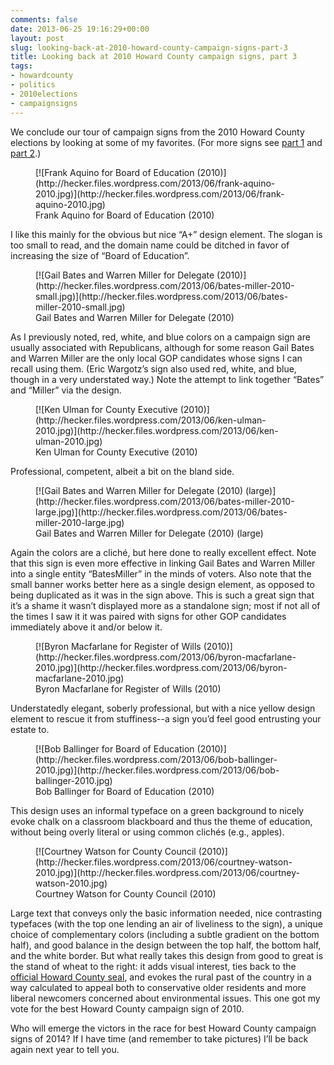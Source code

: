 ```yaml
---
comments: false
date: 2013-06-25 19:16:29+00:00
layout: post
slug: looking-back-at-2010-howard-county-campaign-signs-part-3
title: Looking back at 2010 Howard County campaign signs, part 3
tags:
- howardcounty
- politics
- 2010elections
- campaignsigns
---
```


We conclude our tour of campaign signs from the 2010 Howard County elections by looking at some of my favorites. (For more signs see [part 1](/2013/06/23/looking-back-at-2010-howard-county-campaign-signs-part-1/) and [part 2](/2013/06/24/looking-back-at-2010-howard-county-campaign-signs-part-2/).)

<figure markdown="1">
[![Frank Aquino for Board of Education (2010)](http://hecker.files.wordpress.com/2013/06/frank-aquino-2010.jpg)](http://hecker.files.wordpress.com/2013/06/frank-aquino-2010.jpg)
<figcaption>Frank Aquino for Board of Education (2010)</figcaption>
</figure>



I like this mainly for the obvious but nice “A+” design element. The slogan is too small to read, and the domain name could be ditched in favor of increasing the size of “Board of Education”.

<figure markdown="1">
[![Gail Bates and Warren Miller for Delegate (2010)](http://hecker.files.wordpress.com/2013/06/bates-miller-2010-small.jpg)](http://hecker.files.wordpress.com/2013/06/bates-miller-2010-small.jpg)
<figcaption>Gail Bates and Warren Miller for Delegate (2010)</figcaption>
</figure>



As I previously noted, red, white, and blue colors on a campaign sign are usually associated with Republicans, although for some reason Gail Bates and Warren Miller are the only local GOP candidates whose signs I can recall using them. (Eric Wargotz’s sign also used red, white, and blue, though in a very understated way.) Note the attempt to link together “Bates” and “Miller” via the design.

<figure markdown="1">
[![Ken Ulman for County Executive (2010)](http://hecker.files.wordpress.com/2013/06/ken-ulman-2010.jpg)](http://hecker.files.wordpress.com/2013/06/ken-ulman-2010.jpg)
<figcaption>Ken Ulman for County Executive (2010)</figcaption>
</figure>



Professional, competent, albeit a bit on the bland side.

<figure markdown="1">
[![Gail Bates and Warren Miller for Delegate (2010) (large)](http://hecker.files.wordpress.com/2013/06/bates-miller-2010-large.jpg)](http://hecker.files.wordpress.com/2013/06/bates-miller-2010-large.jpg)
<figcaption>Gail Bates and Warren Miller for Delegate (2010) (large)</figcaption>
</figure>



Again the colors are a cliché, but here done to really excellent effect. Note that this sign is even more effective in linking Gail Bates and Warren Miller into a single entity “BatesMiller” in the minds of voters. Also note that the small banner works better here as a single design element, as opposed to being duplicated as it was in the sign above. This is such a great sign that it’s a shame it wasn’t displayed more as a standalone sign; most if not all of the times I saw it it was paired with signs for other GOP candidates immediately above it and/or below it.

<figure markdown="1">
[![Byron Macfarlane for Register of Wills (2010)](http://hecker.files.wordpress.com/2013/06/byron-macfarlane-2010.jpg)](http://hecker.files.wordpress.com/2013/06/byron-macfarlane-2010.jpg)
<figcaption>Byron Macfarlane for Register of Wills (2010)</figcaption>
</figure>



Understatedly elegant, soberly professional, but with a nice yellow design element to rescue it from stuffiness--a sign you’d feel good entrusting your estate to.

<figure markdown="1">
[![Bob Ballinger for Board of Education (2010)](http://hecker.files.wordpress.com/2013/06/bob-ballinger-2010.jpg)](http://hecker.files.wordpress.com/2013/06/bob-ballinger-2010.jpg)
<figcaption>Bob Ballinger for Board of Education (2010)</figcaption>
</figure>



This design uses an informal typeface on a green background to nicely evoke chalk on a classroom blackboard and thus the theme of education, without being overly literal or using common clichés (e.g., apples).

<figure markdown="1">
[![Courtney Watson for County Council (2010)](http://hecker.files.wordpress.com/2013/06/courtney-watson-2010.jpg)](http://hecker.files.wordpress.com/2013/06/courtney-watson-2010.jpg)
<figcaption>Courtney Watson for County Council (2010)</figcaption>
</figure>



Large text that conveys only the basic information needed, nice contrasting typefaces (with the top one lending an air of liveliness to the sign), a unique choice of complementary colors (including a subtle gradient on the bottom half), and good balance in the design between the top half, the bottom half, and the white border. But what really takes this design from good to great is the stand of wheat to the right: it adds visual interest, ties back to the [official Howard County seal](http://en.wikipedia.org/wiki/File:Seal_of_Howard_County,_Maryland.png), and evokes the rural past of the country in a way calculated to appeal both to conservative older residents and more liberal newcomers concerned about environmental issues. This one got my vote for the best Howard County campaign sign of 2010.

Who will emerge the victors in the race for best Howard County campaign signs of 2014? If I have time (and remember to take pictures) I’ll be back again next year to tell you.

